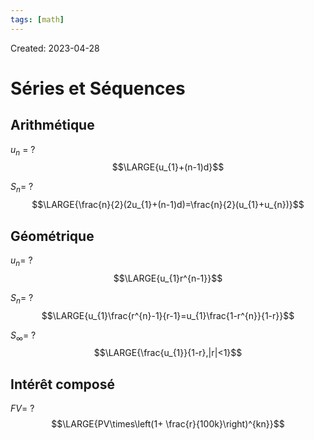 ```yaml
---
tags: [math] 
---
```

Created: 2023-04-28

# Séries et Séquences
## Arithmétique
$u_{n}$ =
?
$$\LARGE{u_{1}+(n-1)d}$$
<!--SR:!2023-06-04,25,250-->

$S_n$=
?
$$\LARGE{\frac{n}{2}(2u_{1}+(n-1)d)=\frac{n}{2}(u_{1}+u_{n})}$$
<!--SR:!2023-05-29,20,250-->

## Géométrique
$u_{n}$=
?
$$\LARGE{u_{1}r^{n-1}}$$
<!--SR:!2023-05-27,19,250-->

$S_{n}$=
?
$$\LARGE{u_{1}\frac{r^{n}-1}{r-1}=u_{1}\frac{1-r^{n}}{1-r}}$$
<!--SR:!2023-05-11,10,250-->

$S_{\infty}$=
?
$$\LARGE{\frac{u_{1}}{1-r},|r|<1}$$
<!--SR:!2023-05-21,14,230-->

## Intérêt composé
$FV$=
?
$$\LARGE{PV\times\left(1+ \frac{r}{100k}\right)^{kn}}$$
<!--SR:!2023-06-03,24,250-->
